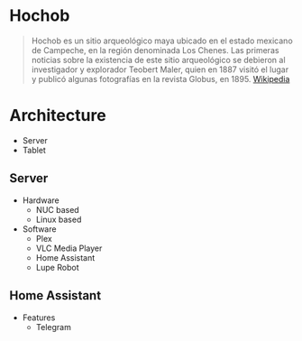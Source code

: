# Hochob

> Hochob es un sitio arqueológico maya ubicado en el estado mexicano de Campeche, en la región denominada Los Chenes. Las primeras noticias sobre la existencia de este sitio arqueológico se debieron al investigador y explorador Teobert Maler, quien en 1887 visitó el lugar y publicó algunas fotografías en la revista Globus, en 1895. [Wikipedia](https://es.wikipedia.org/wiki/Hochob)

# Architecture

- Server
- Tablet

## Server

- Hardware
  - NUC based
  - Linux based
- Software
  - Plex
  - VLC Media Player
  - Home Assistant
  - Lupe Robot

## Home Assistant

- Features
  - Telegram

